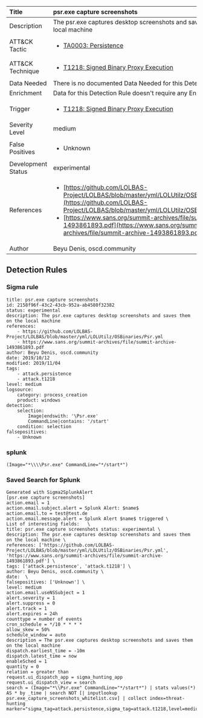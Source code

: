 | Title                | psr.exe capture screenshots                                                                                                                                                 |
|:---------------------|:------------------------------------------------------------------------------------------------------------------------------------------------------------|
| Description          | The psr.exe captures desktop screenshots and saves them on the local machine                                                                                                                                           |
| ATT&amp;CK Tactic    |  <ul><li>[TA0003: Persistence](https://attack.mitre.org/tactics/TA0003)</li></ul>  |
| ATT&amp;CK Technique | <ul><li>[T1218: Signed Binary Proxy Execution](https://attack.mitre.org/techniques/T1218)</li></ul>  |
| Data Needed          |  There is no documented Data Needed for this Detection Rule yet  |
| Enrichment           |  Data for this Detection Rule doesn't require any Enrichments.  |
| Trigger              | <ul><li>[T1218: Signed Binary Proxy Execution](../Triggers/T1218.md)</li></ul>  |
| Severity Level       | medium |
| False Positives      | <ul><li>Unknown</li></ul>  |
| Development Status   | experimental |
| References           | <ul><li>[https://github.com/LOLBAS-Project/LOLBAS/blob/master/yml/LOLUtilz/OSBinaries/Psr.yml](https://github.com/LOLBAS-Project/LOLBAS/blob/master/yml/LOLUtilz/OSBinaries/Psr.yml)</li><li>[https://www.sans.org/summit-archives/file/summit-archive-1493861893.pdf](https://www.sans.org/summit-archives/file/summit-archive-1493861893.pdf)</li></ul>  |
| Author               | Beyu Denis, oscd.community |


## Detection Rules

### Sigma rule

```
title: psr.exe capture screenshots
id: 2158f96f-43c2-43cb-952a-ab4580f32382
status: experimental
description: The psr.exe captures desktop screenshots and saves them on the local machine
references:
    - https://github.com/LOLBAS-Project/LOLBAS/blob/master/yml/LOLUtilz/OSBinaries/Psr.yml
    - https://www.sans.org/summit-archives/file/summit-archive-1493861893.pdf
author: Beyu Denis, oscd.community
date: 2019/10/12
modified: 2019/11/04
tags:
    - attack.persistence
    - attack.t1218
level: medium
logsource:
    category: process_creation
    product: windows
detection:
    selection:
        Image|endswith: '\Psr.exe'
        CommandLine|contains: '/start'
    condition: selection 
falsepositives:
    - Unknown

```





### splunk
    
```
(Image="*\\\\Psr.exe" CommandLine="*/start*")
```






### Saved Search for Splunk

```
Generated with Sigma2SplunkAlert
[psr.exe capture screenshots]
action.email = 1
action.email.subject.alert = Splunk Alert: $name$
action.email.to = test@test.de
action.email.message.alert = Splunk Alert $name$ triggered \
List of interesting fields:   \
title: psr.exe capture screenshots status: experimental \
description: The psr.exe captures desktop screenshots and saves them on the local machine \
references: ['https://github.com/LOLBAS-Project/LOLBAS/blob/master/yml/LOLUtilz/OSBinaries/Psr.yml', 'https://www.sans.org/summit-archives/file/summit-archive-1493861893.pdf'] \
tags: ['attack.persistence', 'attack.t1218'] \
author: Beyu Denis, oscd.community \
date:  \
falsepositives: ['Unknown'] \
level: medium
action.email.useNSSubject = 1
alert.severity = 1
alert.suppress = 0
alert.track = 1
alert.expires = 24h
counttype = number of events
cron_schedule = */10 * * * *
allow_skew = 50%
schedule_window = auto
description = The psr.exe captures desktop screenshots and saves them on the local machine
dispatch.earliest_time = -10m
dispatch.latest_time = now
enableSched = 1
quantity = 0
relation = greater than
request.ui_dispatch_app = sigma_hunting_app
request.ui_dispatch_view = search
search = (Image="*\\Psr.exe" CommandLine="*/start*") | stats values(*) AS * by _time | search NOT [| inputlookup psr.exe_capture_screenshots_whitelist.csv] | collect index=threat-hunting marker="sigma_tag=attack.persistence,sigma_tag=attack.t1218,level=medium"
```
